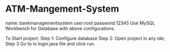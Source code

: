 # ATM-Mangement-System

name: bankmanagementsystem
user:root
password:12345
Use MySQL Workbench for Database with above configurations.

To Start project:
Step 1: Configure database
Step 2: Open project in any ide;
Step 3 Go to lo login.java file and click run. 
